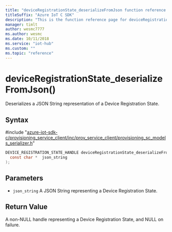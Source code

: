 ```yaml
---                             
title: "deviceRegistrationState_deserializeFromJson function reference | Microsoft Docs" 
titleSuffix: "Azure IoT C SDK"            
description: "This is the function reference page for deviceRegistrationState_deserializeFromJson() in the Azure IoT C SDK. This SDK is used with Azure IoT Hub and Azure IoT Hub Device Provisioning Service"            
manager: timlt                 
author: wesmc7777              
ms.author: wesmc               
ms.date: 10/11/2018                    
ms.service: "iot-hub"             
ms.custom: ""                
ms.topic: "reference"        
---                            
```


# deviceRegistrationState_deserializeFromJson()

Deserializes a JSON String representation of a Device Registration State.

## Syntax

\#include "[azure-iot-sdk-c/provisioning_service_client/inc/prov_service_client/provisioning_sc_models_serializer.h](../provisioning-sc-models-serializer-h.md)"  
```C
DEVICE_REGISTRATION_STATE_HANDLE deviceRegistrationState_deserializeFromJson(
  const char *  json_string
);
```

## Parameters
* `json_string` A JSON String representing a Device Registration State.

## Return Value
A non-NULL handle representing a Device Registration State, and NULL on failure.

